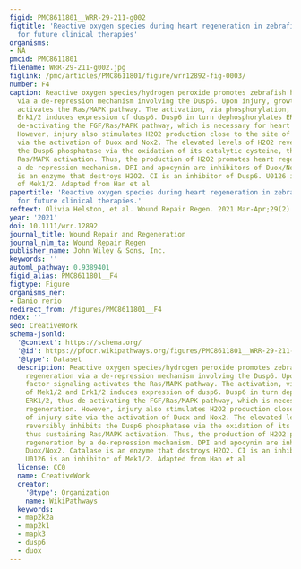 ```yaml
---
figid: PMC8611801__WRR-29-211-g002
figtitle: 'Reactive oxygen species during heart regeneration in zebrafish: Lessons
  for future clinical therapies'
organisms:
- NA
pmcid: PMC8611801
filename: WRR-29-211-g002.jpg
figlink: /pmc/articles/PMC8611801/figure/wrr12892-fig-0003/
number: F4
caption: Reactive oxygen species/hydrogen peroxide promotes zebrafish heart regeneration
  via a de‐repression mechanism involving the Dusp6. Upon injury, growth factor signaling
  activates the Ras/MAPK pathway. The activation, via phosphorylation, of Mek1/2 and
  Erk1/2 induces expression of dusp6. Dusp6 in turn dephosphorylates ERK1/2, thus
  de‐activating the FGF/Ras/MAPK pathway, which is necessary for heart regeneration.
  However, injury also stimulates H2O2 production close to the site of injury site
  via the activation of Duox and Nox2. The elevated levels of H2O2 reversibly inhibits
  the Dusp6 phosphatase via the oxidation of its catalytic cysteine, thus sustaining
  Ras/MAPK activation. Thus, the production of H2O2 promotes heart regeneration by
  a de‐repression mechanism. DPI and apocynin are inhibitors of Duox/Nox2. Catalase
  is an enzyme that destroys H2O2. CI is an inhibitor of Dusp6. U0126 is an inhibitor
  of Mek1/2. Adapted from Han et al
papertitle: 'Reactive oxygen species during heart regeneration in zebrafish: Lessons
  for future clinical therapies.'
reftext: Olivia Helston, et al. Wound Repair Regen. 2021 Mar-Apr;29(2):211-224.
year: '2021'
doi: 10.1111/wrr.12892
journal_title: Wound Repair and Regeneration
journal_nlm_ta: Wound Repair Regen
publisher_name: John Wiley & Sons, Inc.
keywords: ''
automl_pathway: 0.9389401
figid_alias: PMC8611801__F4
figtype: Figure
organisms_ner:
- Danio rerio
redirect_from: /figures/PMC8611801__F4
ndex: ''
seo: CreativeWork
schema-jsonld:
  '@context': https://schema.org/
  '@id': https://pfocr.wikipathways.org/figures/PMC8611801__WRR-29-211-g002.html
  '@type': Dataset
  description: Reactive oxygen species/hydrogen peroxide promotes zebrafish heart
    regeneration via a de‐repression mechanism involving the Dusp6. Upon injury, growth
    factor signaling activates the Ras/MAPK pathway. The activation, via phosphorylation,
    of Mek1/2 and Erk1/2 induces expression of dusp6. Dusp6 in turn dephosphorylates
    ERK1/2, thus de‐activating the FGF/Ras/MAPK pathway, which is necessary for heart
    regeneration. However, injury also stimulates H2O2 production close to the site
    of injury site via the activation of Duox and Nox2. The elevated levels of H2O2
    reversibly inhibits the Dusp6 phosphatase via the oxidation of its catalytic cysteine,
    thus sustaining Ras/MAPK activation. Thus, the production of H2O2 promotes heart
    regeneration by a de‐repression mechanism. DPI and apocynin are inhibitors of
    Duox/Nox2. Catalase is an enzyme that destroys H2O2. CI is an inhibitor of Dusp6.
    U0126 is an inhibitor of Mek1/2. Adapted from Han et al
  license: CC0
  name: CreativeWork
  creator:
    '@type': Organization
    name: WikiPathways
  keywords:
  - map2k2a
  - map2k1
  - mapk3
  - dusp6
  - duox
---
```

